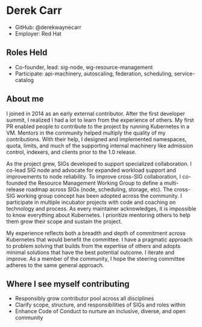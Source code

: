 # Derek Carr

- GitHub: @derekwaynecarr
- Employer: Red Hat

## Roles Held

- Co-founder, lead: sig-node, wg-resource-management
- Participate: api-machinery, autoscaling, federation, scheduling,
  service-catalog  

## About me

I joined in 2014 as an early external contributor.  After the first developer
summit, I realized I had a lot to learn from the experience of others.  My first
PR enabled people to contribute to the project by running Kubernetes in a VM.
Mentors in the community helped multiply the quality of my contributions.  With
their help, I designed and implemented namespaces, quota, limits, and much of
the supporting internal machinery like admission control, indexers, and clients
prior to the 1.0 release.

As the project grew, SIGs developed to support specialized collaboration.  I
co-lead SIG node and advocate for expanded workload support and improvements to
node reliability.  To improve cross-SIG collaboration, I co-founded the Resource
Management Working Group to define a multi-release roadmap across SIGs (node,
scheduling, storage, etc).  The cross-SIG working group concept has been adopted
across the community.  I participate in multiple incubator projects with code
and coaching on technology and process.  As every maintainer acknowledges, it is
impossible to know everything about Kubernetes. I prioritize mentoring others to
help them grow their scope and sustain the project.

My experience reflects both a breadth and depth of commitment across Kubernetes
that would benefit the committee.  I have a pragmatic approach to problem
solving that builds from the expertise of others and adopts minimal solutions
that have the best potential outcome.  I iterate and improve.  As a member of
the community, I hope the steering committee adheres to the same general
approach.

## Where I see myself contributing

- Responsibly grow contributor pool across all disciplines
- Clarify scope, structure, and responsibilities of SIGs and roles within
- Enhance Code of Conduct to nurture an inclusive, diverse, and open community